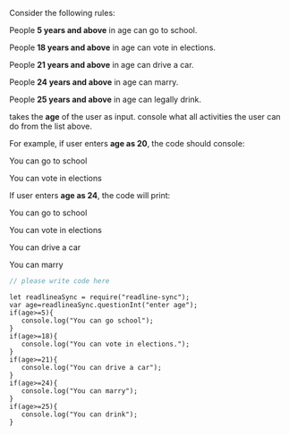Consider the following rules:

People **5 years and above** in age can go to school.

People **18 years and above** in age can vote in elections.

People **21 years and above** in age can drive a car.

People **24 years and above** in age can marry.

People **25 years and above** in age can legally drink.

takes the **age** of the user as input. console what all activities the user can do from the list above. 

For example, if user enters **age as 20**, the code should console:

You can go to school

You can vote in elections

If user enters **age as 24**, the code will print:

You can go to school

You can vote in elections

You can drive a car

You can marry

```javascript
// please write code here
```

```solution
let readlineaSync = require("readline-sync");
var age=readlineaSync.questionInt("enter age");
if(age>=5){
   console.log("You can go school");
}
if(age>=18){
   console.log("You can vote in elections.");
}
if(age>=21){
   console.log("You can drive a car");
} 
if(age>=24){
   console.log("You can marry");
}
if(age>=25){
   console.log("You can drink");
}

```